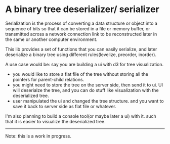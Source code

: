 # A binary tree deserializer/ serializer 

Serialization is the process of converting a data structure or object into a sequence of bits so that it can be stored in a file or memory buffer, or transmitted across a network connection link to be reconstructed later in the same or another computer environment.

This lib provides a set of functions that you can easily serialize, and later deserialize a binary tree using different rules(levelize, preorder, inorder). 

A use case would be: say you are building a ui with d3 for tree visualization. 
- you would like to store a flat file of the tree without storing all the pointers for parent-child relations.
- you might need to store the tree on the server side, then send it to ui. UI will deserialze the tree, and you can do stuff like visualization with the deserialized tree.
- user manipulated the ui and changed the tree structure. and you want to save it back to server side as flat file or whatever. 



I'm also planning to build a console tool(or maybe later a ui) with it. such that it is easier to visualize the deserialized tree. 


---
Note: this is a work in progress.
